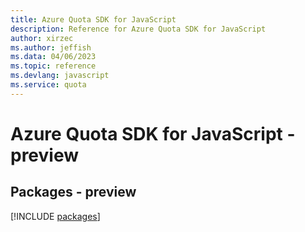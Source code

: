 ```yaml
---
title: Azure Quota SDK for JavaScript
description: Reference for Azure Quota SDK for JavaScript
author: xirzec
ms.author: jeffish
ms.data: 04/06/2023
ms.topic: reference
ms.devlang: javascript
ms.service: quota
---
```

# Azure Quota SDK for JavaScript - preview
## Packages - preview
[!INCLUDE [packages](quota-index.md)]